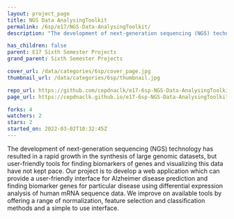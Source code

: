 ```yaml
---
layout: project_page
title: NGS Data AnalysingToolkit
permalink: /6sp/e17/NGS-Data-AnalysingToolkit/
description: "The development of next-generation sequencing (NGS) technology has resulted in a rapid growth in the synthesis of large genomic datasets, but user-friendly tools for finding biomarkers of genes and visualizing this data have not kept pace.  Our project is to develop a web application which can provide a user-friendly interface for Alzheimer disease prediction and finding biomarker genes for particular disease using differential expression analysis of human mRNA sequence data. We improve on available tools by offering a range of normalization, feature selection and classification methods and a simple to use interface."

has_children: false
parent: E17 Sixth Semester Projects
grand_parent: Sixth Semester Projects

cover_url: /data/categories/6sp/cover_page.jpg
thumbnail_url: /data/categories/6sp/thumbnail.jpg

repo_url: https://github.com/cepdnaclk/e17-6sp-NGS-Data-AnalysingToolkit
page_url: https://cepdnaclk.github.io/e17-6sp-NGS-Data-AnalysingToolkit

forks: 4
watchers: 2
stars: 2
started_on: 2022-03-02T10:32:45Z
---
```

The development of next-generation sequencing (NGS) technology has resulted in a rapid growth in the synthesis of large genomic datasets, but user-friendly tools for finding biomarkers of genes and visualizing this data have not kept pace.  Our project is to develop a web application which can provide a user-friendly interface for Alzheimer disease prediction and finding biomarker genes for particular disease using differential expression analysis of human mRNA sequence data. We improve on available tools by offering a range of normalization, feature selection and classification methods and a simple to use interface.

